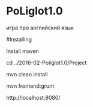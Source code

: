 # PoLiglot1.0
игра про английский язык


#Installing
<p>Install maven</p>
<p>cd ../2016-02-Poliglot1.0/Project</p>
<p>mvn clean install</p>
<p>mvn frontend:grunt</p>
<p>http://localhost:8080/</p>


